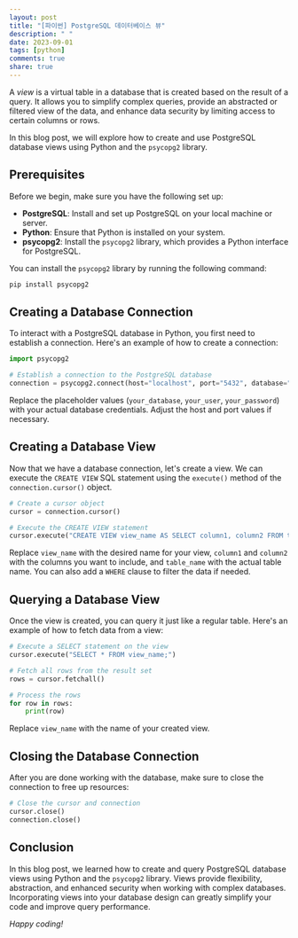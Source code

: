 ```yaml
---
layout: post
title: "[파이썬] PostgreSQL 데이터베이스 뷰"
description: " "
date: 2023-09-01
tags: [python]
comments: true
share: true
---
```


A *view* is a virtual table in a database that is created based on the result of a query. It allows you to simplify complex queries, provide an abstracted or filtered view of the data, and enhance data security by limiting access to certain columns or rows.

In this blog post, we will explore how to create and use PostgreSQL database views using Python and the `psycopg2` library.

## Prerequisites

Before we begin, make sure you have the following set up:

- **PostgreSQL**: Install and set up PostgreSQL on your local machine or server.
- **Python**: Ensure that Python is installed on your system.
- **psycopg2**: Install the `psycopg2` library, which provides a Python interface for PostgreSQL.

You can install the `psycopg2` library by running the following command:

```python
pip install psycopg2
```

## Creating a Database Connection

To interact with a PostgreSQL database in Python, you first need to establish a connection. Here's an example of how to create a connection:

```python
import psycopg2

# Establish a connection to the PostgreSQL database
connection = psycopg2.connect(host="localhost", port="5432", database="your_database", user="your_user", password="your_password")
```

Replace the placeholder values (`your_database`, `your_user`, `your_password`) with your actual database credentials. Adjust the host and port values if necessary.

## Creating a Database View

Now that we have a database connection, let's create a view. We can execute the `CREATE VIEW` SQL statement using the `execute()` method of the `connection.cursor()` object.

```python
# Create a cursor object
cursor = connection.cursor()

# Execute the CREATE VIEW statement
cursor.execute("CREATE VIEW view_name AS SELECT column1, column2 FROM table_name WHERE condition;")
```

Replace `view_name` with the desired name for your view, `column1` and `column2` with the columns you want to include, and `table_name` with the actual table name. You can also add a `WHERE` clause to filter the data if needed.

## Querying a Database View

Once the view is created, you can query it just like a regular table. Here's an example of how to fetch data from a view:

```python
# Execute a SELECT statement on the view
cursor.execute("SELECT * FROM view_name;")

# Fetch all rows from the result set
rows = cursor.fetchall()

# Process the rows
for row in rows:
    print(row)
```

Replace `view_name` with the name of your created view.

## Closing the Database Connection

After you are done working with the database, make sure to close the connection to free up resources:

```python
# Close the cursor and connection
cursor.close()
connection.close()
```

## Conclusion

In this blog post, we learned how to create and query PostgreSQL database views using Python and the `psycopg2` library. Views provide flexibility, abstraction, and enhanced security when working with complex databases. Incorporating views into your database design can greatly simplify your code and improve query performance.

*Happy coding!*